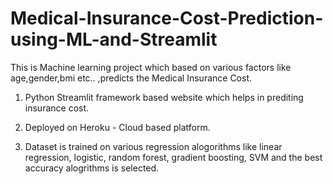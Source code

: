 ﻿# Medical-Insurance-Cost-Prediction-using-ML-and-Streamlit
 This is Machine learning project which based on various factors like age,gender,bmi etc.. ,predicts the Medical Insurance Cost.                                                 
1. Python Streamlit framework based website which helps in prediting insurance cost.

2. Deployed on Heroku - Cloud based platform.

3. Dataset is trained on various regression alogorithms like linear regression, logistic, random forest, gradient boosting, SVM and the best accuracy alogrithms is selected.
